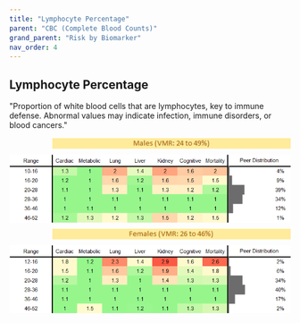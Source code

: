 ```yaml
---
title: "Lymphocyte Percentage"
parent: "CBC (Complete Blood Counts)"
grand_parent: "Risk by Biomarker"
nav_order: 4
---
```



## Lymphocyte Percentage


"Proportion of white blood cells that are lymphocytes, key to immune defense. Abnormal values may indicate infection, immune disorders, or blood cancers."

<div style="display: flex; flex-direction: column; gap: 10px;">

  <img src="/assets/images/vmrbiomarker_lymphocyte_percentage__male.png" alt="Lymphocyte Percentage VMR Male" style="margin-left: 15%">
  <img src="/assets/images/rr_lymphocyte_percentage__male.png" alt="Lymphocyte Percentage RR Male">

  <img src="/assets/images/vmrbiomarker_lymphocyte_percentage__female.png" alt="Lymphocyte Percentage VMR Female" style="margin-left: 15%; ">
  <img src="/assets/images/rr_lymphocyte_percentage__female.png" alt="Lymphocyte Percentage RR Female">

</div>



